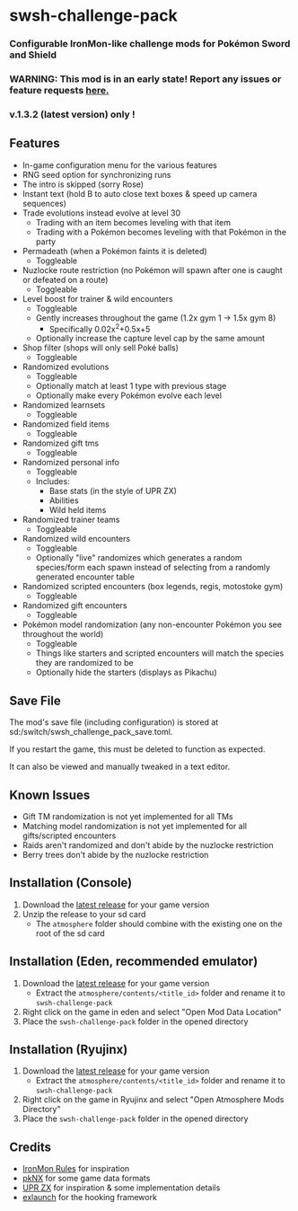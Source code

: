 # swsh-challenge-pack

### Configurable IronMon-like challenge mods for Pok&eacute;mon Sword and Shield

### WARNING: This mod is in an early state! Report any issues or feature requests [here.](https://github.com/lincoln-lm/swsh-challenge-pack/issues?q=is%3Aissue)

### v.1.3.2 (latest version) only !

## Features
- In-game configuration menu for the various features
- RNG seed option for synchronizing runs
- The intro is skipped (sorry Rose)
- Instant text (hold B to auto close text boxes & speed up camera sequences)
- Trade evolutions instead evolve at level 30
    - Trading with an item becomes leveling with that item
    - Trading with a Pok&eacute;mon becomes leveling with that Pok&eacute;mon in the party
- Permadeath (when a Pok&eacute;mon faints it is deleted)
    - Toggleable
- Nuzlocke route restriction (no Pok&eacute;mon will spawn after one is caught or defeated on a route)
    - Toggleable
- Level boost for trainer & wild encounters
    - Toggleable
    - Gently increases throughout the game (1.2x gym 1 -> 1.5x gym 8)
        - Specifically 0.02x<sup>2</sup>+0.5x+5
    - Optionally increase the capture level cap by the same amount
- Shop filter (shops will only sell Pok&eacute; balls)
    - Toggleable
- Randomized evolutions
    - Toggleable
    - Optionally match at least 1 type with previous stage
    - Optionally make every Pok&eacute;mon evolve each level
- Randomized learnsets
    - Toggleable
- Randomized field items
    - Toggleable
- Randomized gift tms
    - Toggleable
- Randomized personal info
    - Toggleable
    - Includes:
        - Base stats (in the style of UPR ZX)
        - Abilities
        - Wild held items
- Randomized trainer teams
    - Toggleable
- Randomized wild encounters
    - Toggleable
    - Optionally "live" randomizes which generates a random species/form each spawn instead of selecting from a randomly generated encounter table
- Randomized scripted encounters (box legends, regis, motostoke gym)
    - Toggleable
- Randomized gift encounters
    - Toggleable
- Pok&eacute;mon model randomization (any non-encounter Pok&eacute;mon you see throughout the world)
    - Toggleable
    - Things like starters and scripted encounters will match the species they are randomized to be
    - Optionally hide the starters (displays as Pikachu)

## Save File
The mod's save file (including configuration) is stored at sd:/switch/swsh_challenge_pack_save.toml.

If you restart the game, this must be deleted to function as expected.

It can also be viewed and manually tweaked in a text editor.

## Known Issues
- Gift TM randomization is not yet implemented for all TMs
- Matching model randomization is not yet implemented for all gifts/scripted encounters
- Raids aren't randomized and don't abide by the nuzlocke restriction
- Berry trees don't abide by the nuzlocke restriction

## Installation (Console)
1. Download the [latest release](https://github.com/lincoln-lm/swsh-challenge-pack/releases/tag/release) for your game version
1. Unzip the release to your sd card
    - The ``atmosphere`` folder should combine with the existing one on the root of the sd card

## Installation (Eden, recommended emulator)
1. Download the [latest release](https://github.com/Lincoln-LM/swsh-challenge-pack/releases/tag/release) for your game version
    - Extract the ``atmosphere/contents/<title_id>`` folder and rename it to ``swsh-challenge-pack``
1. Right click on the game in eden and select "Open Mod Data Location"
1. Place the ``swsh-challenge-pack`` folder in the opened directory

## Installation (Ryujinx)
1. Download the [latest release](https://github.com/Lincoln-LM/swsh-challenge-pack/releases/tag/release) for your game version
    - Extract the ``atmosphere/contents/<title_id>`` folder and rename it to ``swsh-challenge-pack``
1. Right click on the game in Ryujinx and select "Open Atmosphere Mods Directory"
1. Place the ``swsh-challenge-pack`` folder in the opened directory

## Credits
- [IronMon Rules](https://gist.github.com/valiant-code/adb18d248fa0fae7da6b639e2ee8f9c1) for inspiration
- [pkNX](https://github.com/kwsch/pkNX/tree/master) for some game data formats
- [UPR ZX](https://github.com/Ajarmar/universal-Pok&eacute;mon-randomizer-zx) for inspiration & some implementation details
- [exlaunch](https://github.com/shadowninja108/exlaunch) for the hooking framework
